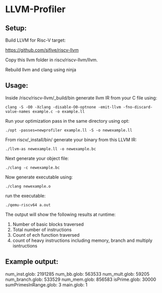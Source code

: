 # LLVM-Profiler

## Setup:

Build LLVM for Risc-V target:

https://github.com/sifive/riscv-llvm

Copy this llvm folder in riscv/riscv-llvm/llvm.

Rebuild llvm and clang using ninja

## Usage:

Inside /riscv/riscv-llvm/_build/bin generate llvm IR from your C file using:

```clang -S -O0 -Xclang -disable-O0-optnone -emit-llvm -fno-discard-value-names example.c -o example.ll```

Run your optimization pass in the same directory using opt:

```./opt -passes=newprofiler example.ll -S -o newexample.ll```

From riscv/_install/bin/ generate your binary from this LLVM IR:

```./llvm-as newexample.ll -o newexample.bc```

Next generate your object file:

```./clang -c newexample.bc```

Now generate executable using:

```./clang newexample.o```

run the executable:

```./qemu-riscv64 a.out```

The output will show the following results at runtime:

1. Number of basic blocks traversed
2. Total number of instructions
3. Count of ech function traversed
4. count of heavy instructions including memory, branch and multiply isntructions

## Example output:

num_inst.glob: 2191285
num_bb.glob: 563533
num_mult.glob: 59205
num_branch.glob: 533529
num_mem.glob: 856583
isPrime.glob: 30000
sumPrimesInRange.glob: 3
main.glob: 1
